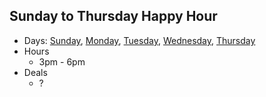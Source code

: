 
## Sunday to Thursday Happy Hour
* Days: [Sunday](Sunday.md), [Monday](Monday.md), [Tuesday](Tuesday.md), [Wednesday](Wednesday.md), [Thursday](Thursday.md)
* Hours
	* 3pm - 6pm
* Deals
	* ?